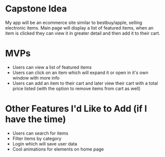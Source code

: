 # Capstone Idea
My app will be an ecommerce site similar to bestbuy/apple, selling electronic items. Main page will display a list of featured items, when an item is clicked they can view it in greater detail and then add it to their cart.

# MVPs
* Users can view a list of featured items
* Users can click on an item which will expand it or open in it's own window with more info
* Users can add an item to their cart and later view their cart with a total price listed (with the option to remove items from cart as well)

# Other Features I'd Like to Add (if I have the time)
* Users can search for items
* Filter items by category
* Login which will save user data
* Cool animations for elements on home page
